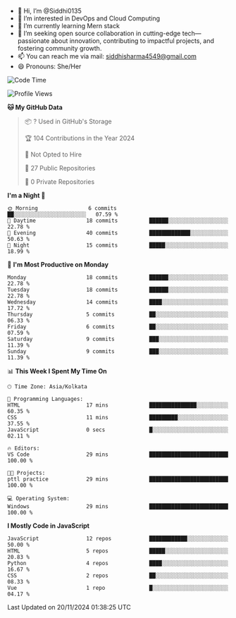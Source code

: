 - 👋 Hi, I’m @Siddhi0135
- 👀 I’m interested in DevOps and Cloud Computing
- 🌱 I’m currently learning Mern stack
- 💞️ I’m seeking open source collaboration in cutting-edge
     tech—passionate about innovation, contributing to impactful projects,
     and fostering community growth.
- 📫 You can reach me via mail: siddhisharma4549@gmail.com
- 😄 Pronouns: She/Her


<!--START_SECTION:waka-->
![Code Time](http://img.shields.io/badge/Code%20Time-24%20hrs%2038%20mins-blue)

![Profile Views](http://img.shields.io/badge/Profile%20Views-0-blue)

**🐱 My GitHub Data** 

> 📦 ? Used in GitHub's Storage 
 > 
> 🏆 104 Contributions in the Year 2024
 > 
> 🚫 Not Opted to Hire
 > 
> 📜 27 Public Repositories 
 > 
> 🔑 0 Private Repositories 
 > 
**I'm a Night 🦉** 

```text
🌞 Morning                6 commits           ██░░░░░░░░░░░░░░░░░░░░░░░   07.59 % 
🌆 Daytime                18 commits          ██████░░░░░░░░░░░░░░░░░░░   22.78 % 
🌃 Evening                40 commits          █████████████░░░░░░░░░░░░   50.63 % 
🌙 Night                  15 commits          █████░░░░░░░░░░░░░░░░░░░░   18.99 % 
```
📅 **I'm Most Productive on Monday** 

```text
Monday                   18 commits          ██████░░░░░░░░░░░░░░░░░░░   22.78 % 
Tuesday                  18 commits          ██████░░░░░░░░░░░░░░░░░░░   22.78 % 
Wednesday                14 commits          ████░░░░░░░░░░░░░░░░░░░░░   17.72 % 
Thursday                 5 commits           ██░░░░░░░░░░░░░░░░░░░░░░░   06.33 % 
Friday                   6 commits           ██░░░░░░░░░░░░░░░░░░░░░░░   07.59 % 
Saturday                 9 commits           ███░░░░░░░░░░░░░░░░░░░░░░   11.39 % 
Sunday                   9 commits           ███░░░░░░░░░░░░░░░░░░░░░░   11.39 % 
```


📊 **This Week I Spent My Time On** 

```text
🕑︎ Time Zone: Asia/Kolkata

💬 Programming Languages: 
HTML                     17 mins             ███████████████░░░░░░░░░░   60.35 % 
CSS                      11 mins             █████████░░░░░░░░░░░░░░░░   37.55 % 
JavaScript               0 secs              █░░░░░░░░░░░░░░░░░░░░░░░░   02.11 % 

🔥 Editors: 
VS Code                  29 mins             █████████████████████████   100.00 % 

🐱‍💻 Projects: 
pttl practice            29 mins             █████████████████████████   100.00 % 

💻 Operating System: 
Windows                  29 mins             █████████████████████████   100.00 % 
```

**I Mostly Code in JavaScript** 

```text
JavaScript               12 repos            ████████████░░░░░░░░░░░░░   50.00 % 
HTML                     5 repos             █████░░░░░░░░░░░░░░░░░░░░   20.83 % 
Python                   4 repos             ████░░░░░░░░░░░░░░░░░░░░░   16.67 % 
CSS                      2 repos             ██░░░░░░░░░░░░░░░░░░░░░░░   08.33 % 
Vue                      1 repo              █░░░░░░░░░░░░░░░░░░░░░░░░   04.17 % 
```




 Last Updated on 20/11/2024 01:38:25 UTC
<!--END_SECTION:waka-->

<!---
Siddhi0135/Siddhi0135 is a ✨ special ✨ repository because its `README.md` (this file) appears on your GitHub profile.
You can click the Preview link to take a look at your changes.
--->
